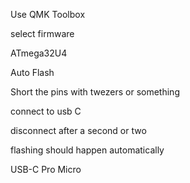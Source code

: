 Use QMK Toolbox

select firmware

ATmega32U4

Auto Flash

Short the pins with twezers or something

connect to usb C

disconnect after a second or two

flashing should happen automatically

USB-C Pro Micro

